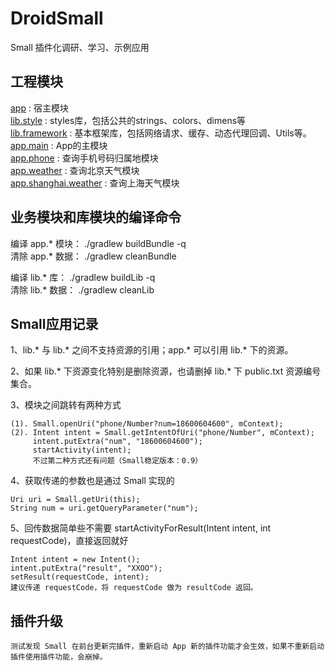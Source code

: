 # DroidSmall

Small 插件化调研、学习、示例应用

## 工程模块

[app](https://github.com/sfsheng0322/DroidSmall/tree/master/app) : 宿主模块  
[lib.style](https://github.com/sfsheng0322/DroidSmall/tree/master/lib.style) : styles库，包括公共的strings、colors、dimens等  
[lib.framework](https://github.com/sfsheng0322/DroidSmall/tree/master/lib.framework) : 基本框架库，包括网络请求、缓存、动态代理回调、Utils等。  
[app.main](https://github.com/sfsheng0322/DroidSmall/tree/master/app.main) : App的主模块  
[app.phone](https://github.com/sfsheng0322/DroidSmall/tree/master/app.phone) : 查询手机号码归属地模块  
[app.weather](https://github.com/sfsheng0322/DroidSmall/tree/master/app.weather) : 查询北京天气模块  
[app.shanghai.weather](https://github.com/sfsheng0322/DroidSmall/tree/master/app.shanghai.weather) : 查询上海天气模块  


## 业务模块和库模块的编译命令

编译 app.* 模块： ./gradlew buildBundle -q  
清除 app.* 数据： ./gradlew cleanBundle

编译 lib.* 库： ./gradlew buildLib -q  
清除 lib.* 数据： ./gradlew cleanLib

## Small应用记录

1、lib.* 与 lib.* 之间不支持资源的引用；app.* 可以引用 lib.* 下的资源。  

2、如果 lib.* 下资源变化特别是删除资源，也请删掉 lib.* 下 public.txt 资源编号集合。  

3、模块之间跳转有两种方式  

    (1). Small.openUri("phone/Number?num=18600604600", mContext);  
    (2). Intent intent = Small.getIntentOfUri("phone/Number", mContext);  
         intent.putExtra("num", "18600604600");  
         startActivity(intent);  
         不过第二种方式还有问题（Small稳定版本：0.9）  
         
4、获取传递的参数也是通过 Small 实现的  

    Uri uri = Small.getUri(this);  
    String num = uri.getQueryParameter("num");  
    
5、回传数据简单些不需要 startActivityForResult(Intent intent, int requestCode)，直接返回就好  

    Intent intent = new Intent();  
    intent.putExtra("result", "XXOO");  
    setResult(requestCode, intent);  
    建议传递 requestCode，将 requestCode 做为 resultCode 返回。  
    
## 插件升级

    测试发现 Small 在前台更新完插件，重新启动 App 新的插件功能才会生效，如果不重新启动插件使用插件功能，会崩掉。